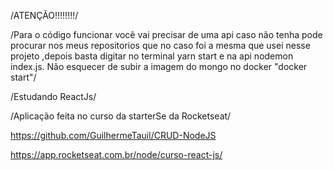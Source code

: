

/ATENÇÃO!!!!!!!!/


/Para o código funcionar você vai precisar de uma api caso não tenha pode procurar nos meus repositorios que no caso foi a mesma que usei nesse projeto ,depois basta digitar no terminal yarn start e na api nodemon index.js. Não esquecer de subir a imagem do mongo no docker "docker start"/



/Estudando ReactJs/


/Aplicação feita no curso da starterSe da Rocketseat/

https://github.com/GuilhermeTauil/CRUD-NodeJS

https://app.rocketseat.com.br/node/curso-react-js/
